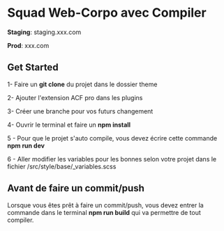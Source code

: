 # Squad Web-Corpo avec Compiler
**Staging**: staging.xxx.com

**Prod**: xxx.com

## Get Started
1- Faire un **git clone** du projet dans le dossier theme

2- Ajouter l'extension ACF pro dans les plugins

3- Créer une branche pour vos futurs changement

4- Ouvrir le terminal et faire un **npm install**

5 - Pour que le projet s'auto compile, vous devez écrire cette commande **npm run dev**

6 - Aller modifier les variables pour les bonnes selon votre projet dans le fichier /src/style/base/_variables.scss


## Avant de faire un commit/push
Lorsque vous êtes prêt à faire un commit/push, vous devez entrer la commande dans le terminal
**npm run build** qui va permettre de tout compiler.
